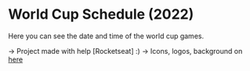 # World Cup Schedule (2022)
Here you can see the date and time of the world cup games. 



-> Project made with help [Rocketseat] :) 
-> Icons, logos, background on <a href="https://www.figma.com/file/NNWTIgAsceT5Kjtu9HdHlr/Calend%C3%A1rio-de-Jogos-(Community)?node-id=175%3A1815">here</a>
